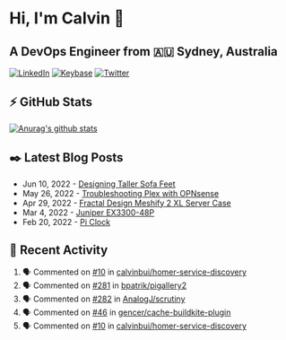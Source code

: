 # Hi, I'm Calvin 🍭
## A DevOps Engineer from 🇦🇺 Sydney, Australia</h3>

[![LinkedIn](https://img.shields.io/badge/-c–bui-0077B5?style=flat-square&labelColor=0077B5&logo=LinkedIn&logoColor=white)](https://www.linkedin.com/in/c-bui/)
[![Keybase](https://img.shields.io/badge/-calvinbui-ff6f21?style=flat-square&labelColor=ff6f21&logo=Keybase&logoColor=white)](https://keybase.io/calvinbui)
[![Twitter](https://img.shields.io/badge/-ASAPCalvin-1DA1F2?style=flat-square&labelColor=1DA1F2&logo=Twitter&logoColor=white)](https://twitter.com/ASAPCalvin)

<!-- https://github.com/rishavanand/github-profilinator -->
## ⚡ GitHub Stats
[![Anurag's github stats](https://github-readme-stats.vercel.app/api?username=calvinbui&count_private=true&hide_title=true)](https://github.com/anuraghazra/github-readme-stats)

<!-- https://github.com/gautamkrishnar/blog-post-workflow -->
## ✒️ Latest Blog Posts

<!-- BLOG-POST-LIST:START -->
- Jun 10, 2022 - [Designing Taller Sofa Feet](https://calvin.me/designing-taller-sofa-feet)
- May 26, 2022 - [Troubleshooting Plex with OPNsense](https://calvin.me/plex-with-dns-over-tls)
- Apr 29, 2022 - [Fractal Design Meshify 2 XL Server Case](https://calvin.me/fractal-design-meshify-2-xl-server-case)
- Mar 4, 2022 - [Juniper EX3300-48P](https://calvin.me/juniper-ex3300-48p)
- Feb 20, 2022 - [Pi Clock](https://calvin.me/pi-clock)

<!-- BLOG-POST-LIST:END -->

## 🏃‍ Recent Activity

<!--START_SECTION:activity-->
1. 🗣 Commented on [#10](https://github.com/calvinbui/homer-service-discovery/issues/10) in [calvinbui/homer-service-discovery](https://github.com/calvinbui/homer-service-discovery)
2. 🗣 Commented on [#281](https://github.com/bpatrik/pigallery2/issues/281) in [bpatrik/pigallery2](https://github.com/bpatrik/pigallery2)
3. 🗣 Commented on [#282](https://github.com/AnalogJ/scrutiny/issues/282) in [AnalogJ/scrutiny](https://github.com/AnalogJ/scrutiny)
4. 🗣 Commented on [#46](https://github.com/gencer/cache-buildkite-plugin/issues/46) in [gencer/cache-buildkite-plugin](https://github.com/gencer/cache-buildkite-plugin)
5. 🗣 Commented on [#10](https://github.com/calvinbui/homer-service-discovery/issues/10) in [calvinbui/homer-service-discovery](https://github.com/calvinbui/homer-service-discovery)
<!--END_SECTION:activity-->
